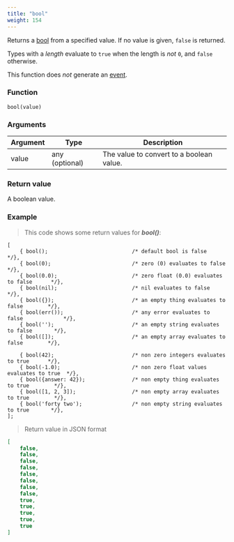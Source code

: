 ```yaml
---
title: "bool"
weight: 154
---
```


Returns a [bool](../../data-types/bool) from a specified value.
If no value is given, `false` is returned.

Types with a *length* evaluate to `true` when the length is *not* `0`, and `false` otherwise.

This function does *not* generate an [event](../../overview/events).

### Function

`bool(value)`

### Arguments

Argument | Type | Description
-------- | ---- | -----------
value | any (optional) | The value to convert to a boolean value.

### Return value

A boolean value.

### Example

> This code shows some return values for ***bool()***:

```thingsdb,json_response
[
    { bool();                           /* default bool is false                    */},
    { bool(0);                          /* zero (0) evaluates to false              */},
    { bool(0.0);                        /* zero float (0.0) evaluates to false      */},
    { bool(nil);                        /* nil evaluates to false                   */},
    { bool({});                         /* an empty thing evaluates to false        */},
    { bool(err());                      /* any error evaluates to false             */},
    { bool('');                         /* an empty string evaluates to false       */},
    { bool([]);                         /* an empty array evaluates to false        */},

    { bool(42);                         /* non zero integers evaluates to true      */},
    { bool(-1.0);                       /* non zero float values evaluates to true  */},
    { bool({answer: 42});               /* non empty thing evaluates to true        */},
    { bool([1, 2, 3]);                  /* non empty array evaluates to true        */},
    { bool('forty two');                /* non empty string evaluates to true       */},
];
```

> Return value in JSON format

```json
[
    false,
    false,
    false,
    false,
    false,
    false,
    false,
    false,
    true,
    true,
    true,
    true,
    true
]
```
